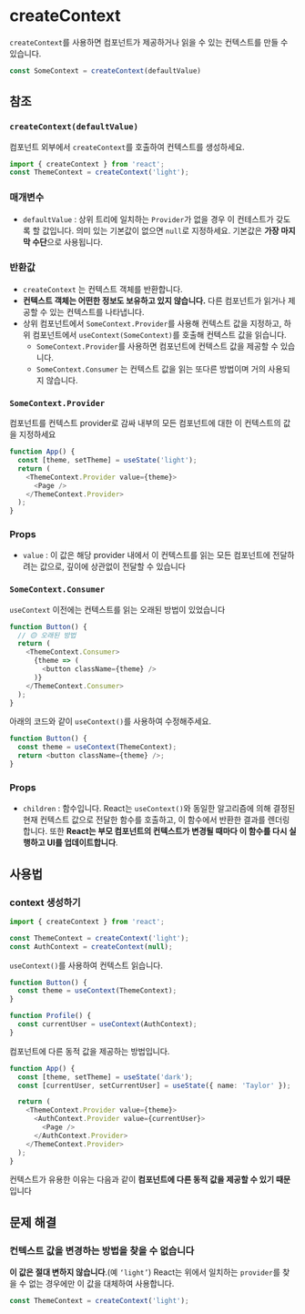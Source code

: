 # createContext

`createContext`를 사용하면 컴포넌트가 제공하거나 읽을 수 있는 컨텍스트를 만들 수 있습니다.

```typescript
const SomeContext = createContext(defaultValue)
```

## 참조

### **`createContext(defaultValue)`**

컴포넌트 외부에서 `createContext`를 호출하여 컨텍스트를 생성하세요.

```typescript
import { createContext } from 'react';
const ThemeContext = createContext('light');
```

### 매개변수

- `defaultValue` : 상위 트리에 일치하는 `Provider`가 없을 경우 이 컨테스트가 갖도록 할 값입니다.
의미 있는 기본값이 없으면 `null`로 지정하세요. 기본값은 **가장 마지막 수단**으로 사용됩니다.

### 반환값

- `createContext` 는 컨텍스트 객체를 반환합니다.
- **컨텍스트 객체는 어떤한 정보도 보유하고 있지 않습니다.** 다른 컴포넌트가 읽거나 제공할 수 있는 컨텍스트를 나타냅니다.
- 상위 컴포넌트에서 `SomeContext.Provider`를 사용해 컨텍스트 값을 지정하고, 하위 컴포넌트에서 `useContext(SomeContext)`를 호출해 컨텍스트 값을 읽습니다.
    - `SomeContext.Provider`를 사용하면 컴포넌트에 컨텍스트 값을 제공할 수 있습니다.
    - `SomeContext.Consumer` 는 컨텍스트 값을 읽는 또다른 방법이며 거의 사용되지 않습니다.

### **`SomeContext.Provider`**

컴포넌트를 컨텍스트 provider로 감싸 내부의 모든 컴포넌트에 대한 이 컨텍스트의 값을 지정하세요

```typescript
function App() {
  const [theme, setTheme] = useState('light');
  return (
    <ThemeContext.Provider value={theme}>
      <Page />
    </ThemeContext.Provider>
  );
}
```

### **Props**

- `value` : 이 값은 해당 provider 내에서 이 컨텍스트를 읽는 모든 컴포넌트에 전달하려는 값으로, 깊이에 상관없이 전달할 수 있습니다

### **`SomeContext.Consumer`**

`useContext` 이전에는 컨텍스트를 읽는 오래된 방법이 있었습니다

```typescript
function Button() {
  // 🟡 오래된 방법
  return (
    <ThemeContext.Consumer>
      {theme => (
        <button className={theme} />
      )}
    </ThemeContext.Consumer>
  );
}
```

아래의 코드와 같이 `useContext()`를 사용하여 수정해주세요.

```typescript
function Button() {
  const theme = useContext(ThemeContext);
  return <button className={theme} />;
}
```

### Props

- `children` : 함수입니다. React는 `useContext()`와 동일한 알고리즘에 의해 결정된 현재 컨텍스트 값으로 전달한 함수를 호출하고, 이 함수에서 반환한 결과를 렌더링합니다. 또한 **React는 부모 컴포넌트의 컨텍스트가 변경될 때마다 이 함수를 다시 실행하고 UI를 업데이트합니다**.

## 사용법

### **context 생성하기**

```typescript
import { createContext } from 'react';

const ThemeContext = createContext('light');
const AuthContext = createContext(null);
```

`useContext()`를 사용하여 컨텍스트 읽습니다.

```typescript
function Button() {
  const theme = useContext(ThemeContext);
}

function Profile() {
  const currentUser = useContext(AuthContext);
}
```

컴포넌트에 다른 동적 값을 제공하는 방법입니다.

```typescript
function App() {
  const [theme, setTheme] = useState('dark');
  const [currentUser, setCurrentUser] = useState({ name: 'Taylor' });

  return (
    <ThemeContext.Provider value={theme}>
      <AuthContext.Provider value={currentUser}>
        <Page />
      </AuthContext.Provider>
    </ThemeContext.Provider>
  );
}
```

컨텍스트가 유용한 이유는 다음과 같이 **컴포넌트에 다른 동적 값을 제공할 수 있기 때문**입니다

## 문제 해결

### **컨텍스트 값을 변경하는 방법을 찾을 수 없습니다**

**이 값은 절대 변하지 않습니다**.(예 `‘light’`) React는 위에서 일치하는 `provider`를 찾을 수 없는 경우에만 이 값을 대체하여 사용합니다.

```typescript
const ThemeContext = createContext('light');
```